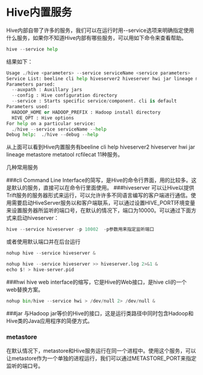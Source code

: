 # Hive内置服务

Hive内部自带了许多的服务，我们可以在运行时用--service选项来明确指定使用什么服务，如果你不知道Hive内部有哪些服务，可以用如下命令来查看帮助。
```python 
hive --service help
```
结果如下：
```python 
Usage ./hive <parameters> --service serviceName <service parameters>
Service List: beeline cli help hiveserver2 hiveserver hwi jar lineage metastore metatool rcfilecat 
Parameters parsed:
  --auxpath : Auxillary jars 
  --config : Hive configuration directory
  --service : Starts specific service/component. cli is default
Parameters used:
  HADOOP_HOME or HADOOP_PREFIX : Hadoop install directory
  HIVE_OPT : Hive options
For help on a particular service:
  ./hive --service serviceName --help
Debug help:  ./hive --debug --help
```
从上面可以看到Hive内置服务有beeline cli help hiveserver2 hiveserver hwi jar lineage metastore metatool rcfilecat 11种服务。

几种常用服务

###cli
Command Line Interface的简写，是Hive的命令行界面，用的比较多。这是默认的服务，直接可以在命令行里面使用。
###hiveserver
 可以让Hive以提供Trift服务的服务器形式来运行，可以允许许多不同语言编写的客户端进行通信。使用需要启动HiveServer服务以和客户端联系，可以通过设置HIVE_PORT环境变量来设置服务器所监听的端口号，在默认的情况下，端口为10000。可以通过下面方式来启动hiveserver：
```python 
hive --service hiveserver -p 10002  -p参数用来指定监听端口
```
  或者使用默认端口并在后台运行
```python 
nohup hive --service hiveserver & 
```
```python
nohup hive --service hiveserver >> hiveserver.log 2>&1 &
echo $! > hive-server.pid
```

###hwi
hive web interface的缩写，它是Hive的Web接口，是hive cli的一个web替换方案。
```python
nohup bin/hive --service hwi > /dev/null 2> /dev/null &
```
###jar
与Hadoop jar等价的Hive的接口，这是运行类路径中同时包含Hadoop和Hive类的Java应用程序的简便方式。
### metastore
 在默认情况下，metastore和Hive服务运行在同一个进程中。使用这个服务，可以让metastore作为一个单独的进程运行，我们可以通过METASTORE_PORT来指定监听的端口号。
